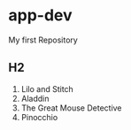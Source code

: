 # app-dev
My first Repository


## H2
1. Lilo and Stitch
2. Aladdin
3. The Great Mouse Detective
4. Pinocchio
   
